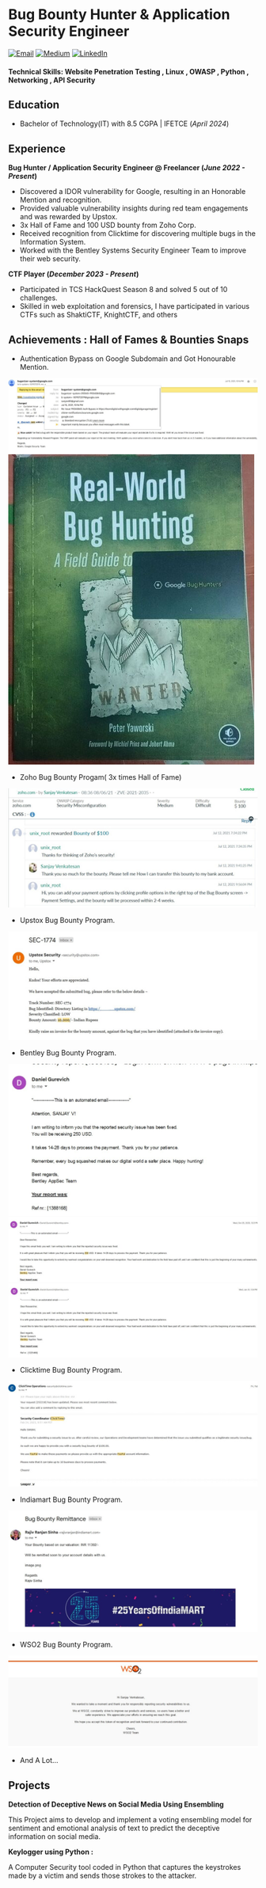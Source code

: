 # Bug Bounty Hunter & Application Security Engineer

[![Email](https://img.shields.io/badge/Email-sanjaiv80%40gmail.com-blue)](mailto:sanjaiv80@gmail.com)
[![Medium](https://img.shields.io/badge/Medium-sanju1-blue)](https://sanju1.medium.com)
[![LinkedIn](https://img.shields.io/badge/LinkedIn-SanjayVenkatesan-blue)](https://www.linkedin.com/in/sanjay-venkatesan-5a478220b/)


#### Technical Skills: Website Penetration Testing , Linux , OWASP , Python , Networking , API Security 

## Education
- Bachelor of Technology(IT) with 8.5 CGPA | IFETCE (_April 2024_)								       

## Experience
**Bug Hunter / Application Security Engineer @ Freelancer (_June 2022 - Present_)**
- Discovered a IDOR vulnerability for Google, resulting in an Honorable Mention and recognition.
- Provided valuable vulnerability insights during red team engagements and was rewarded by Upstox.
- 3x Hall of Fame and 100 USD bounty from Zoho Corp.
- Received recognition from Clicktime for discovering multiple bugs in the Information System.
- Worked with the Bentley Systems Security Engineer Team to improve their web security. 

**CTF Player (_December 2023 - Present_)**
- Participated in TCS HackQuest Season 8 and solved 5 out of 10 challenges.
- Skilled in web exploitation and forensics, I have participated in various CTFs such as ShaktiCTF, KnightCTF, and others

## Achievements : Hall of Fames & Bounties Snaps
- Authentication Bypass on Google Subdomain and Got Honourable Mention.
  
![Bike Study](/assets/img/G1.jpg)
![Bike Study](/assets/img/G2.jpeg)

- Zoho Bug Bounty Progam( 3x times Hall of Fame)
  
![Bike Study](/assets/img/Z1.jpg)

- Upstox Bug Bounty Program.
  
![Bike Study](/assets/img/U1.jpg)

- Bentley Bug Bounty Program.
  
![Bike Study](/assets/img/B1.jpg)
![Bike Study](/assets/img/B2.jpg)
![Bike Study](/assets/img/B3.jpg)

- Clicktime Bug Bounty Program.
  
![Bike Study](/assets/img/C1.jpg)

- Indiamart Bug Bounty Program.
  
![Bike Study](/assets/img/I1.jpg)

- WSO2 Bug Bounty Program.
  
![Bike Study](/assets/img/W1.jpg)

- And A Lot...

## Projects
**Detection of Deceptive News on Social Media Using Ensembling** 

This Project aims to develop and implement a voting ensembling model for sentiment and emotional analysis of text to predict the deceptive information on social media.


**Keylogger using Python :**

A Computer Security tool coded in Python that captures the keystrokes made by a victim and sends those strokes to the attacker.


